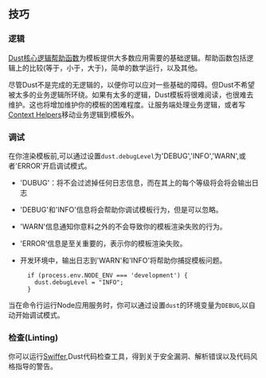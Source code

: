 ## 技巧

### 逻辑

[Dust核心逻辑帮助函数](https://github.com/linkedin/dustjs-helpers)为模板提供大多数应用需要的基础逻辑。帮助函数包括逻辑上的比较(等于，小于，大于)，简单的数学运行，以及其他。

尽管Dust不是完成的无逻辑的，以便你可以应对一些基础的障碍。但Dust不希望被太多的业务逻辑所环绕。如果有太多的逻辑，Dust模板将很难阅读，也很难去维护。这也将增加维护你的模板的困难程度。让服务端处理业务逻辑，或者写[Context Helpers](http://www.dustjs.com/guides/context-helpers/)移动业务逻辑到模板外。

### 调试

在你渲染模板前,可以通过设置`dust.debugLevel`为'DEBUG','INFO','WARN',或者'ERROR'开启调试模式。

* 'DUBUG'：将不会过滤掉任何日志信息，而在其上的每个等级将会将会输出日志

* 'DEBUG'和'INFO'信息将会帮助你调试模板行为，但是可以忽略。

* 'WARN'信息通知你意料之外的不会导致你的模板渲染失败的行为。

* 'ERROR'信息是至关重要的，表示你的模板渲染失败。

* 开发环境中，输出日志到'WARN'和'INFO'将帮助你捕捉模板问题。

        if (process.env.NODE_ENV === 'development') {
          dust.debugLevel = "INFO";
        }


当在命令行运行Node应用服务时，你可以通过设置`dust`的环境变量为`DEBUG`,以自动开始调试模式。


### 检查(Linting)

你可以运行[Swiffer](https://github.com/smfoote/Swiffer.js),Dust代码检查工具，得到关于安全漏洞、解析错误以及代码风格指导的警告。